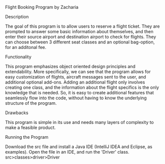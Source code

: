 Flight Booking Program by Zacharia

Description

The goal of this program is to allow users to reserve a flight ticket. They are prompted to answer some basic information about themselves,
and then enter their source airport and destination airport to check for flights. They can choose between 3 different seat classes and an optional
bag-option, for an additonal fee.

Functionality

This program emphasizes object oriented design principles and extendability. More specifically, we can see that the program allows for easy
customization of flights, aircraft messages sent to the user, and additional optional add-ons. Adding an additional flight only involves
creating one class, and the information about the flight specifics is the only knowledge that is needed. So, it is easy to create additional
features that seamlessly flow into the code, without having to know the underlying structure of the program.

Drawbacks

This program is simple in its use and needs many layers of complexity to make a feasible product.

Running the Program

Download the src file and install a Java IDE (IntelliJ IDEA and Eclipse, as examples). Open the file in an IDE, and run the 'Driver' class. src>classes>driver>Driver
